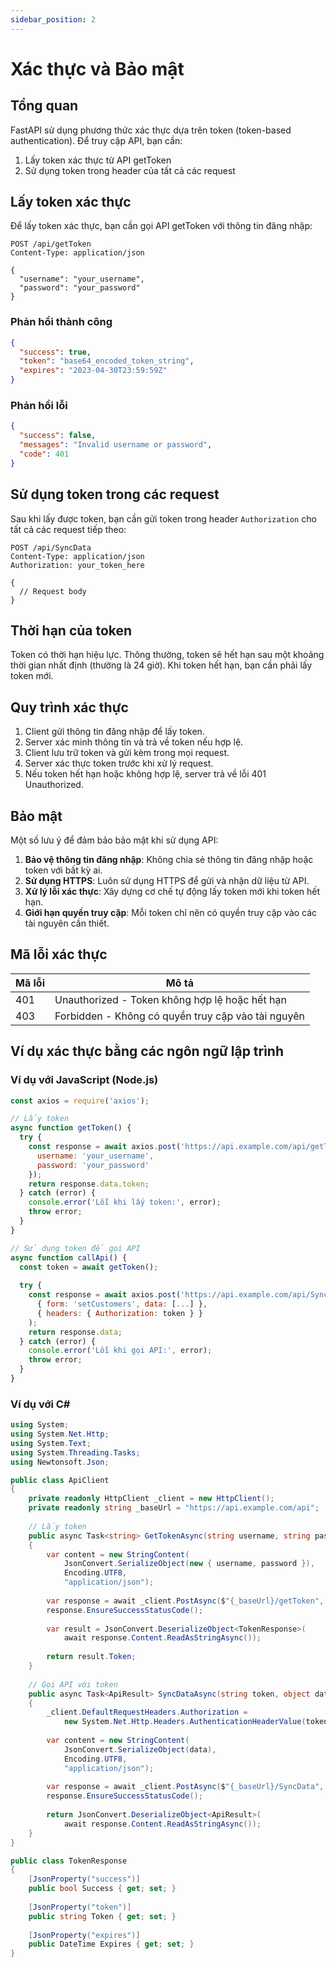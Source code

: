```yaml
---
sidebar_position: 2
---
```


# Xác thực và Bảo mật

## Tổng quan

FastAPI sử dụng phương thức xác thực dựa trên token (token-based authentication). Để truy cập API, bạn cần:

1. Lấy token xác thực từ API getToken
2. Sử dụng token trong header của tất cả các request

## Lấy token xác thực

Để lấy token xác thực, bạn cần gọi API getToken với thông tin đăng nhập:

```http
POST /api/getToken
Content-Type: application/json

{
  "username": "your_username",
  "password": "your_password"
}
```

### Phản hồi thành công

```json
{
  "success": true,
  "token": "base64_encoded_token_string",
  "expires": "2023-04-30T23:59:59Z"
}
```

### Phản hồi lỗi

```json
{
  "success": false,
  "messages": "Invalid username or password",
  "code": 401
}
```

## Sử dụng token trong các request

Sau khi lấy được token, bạn cần gửi token trong header `Authorization` cho tất cả các request tiếp theo:

```http
POST /api/SyncData
Content-Type: application/json
Authorization: your_token_here

{
  // Request body
}
```

## Thời hạn của token

Token có thời hạn hiệu lực. Thông thường, token sẽ hết hạn sau một khoảng thời gian nhất định (thường là 24 giờ). Khi token hết hạn, bạn cần phải lấy token mới.

## Quy trình xác thực

1. Client gửi thông tin đăng nhập để lấy token.
2. Server xác minh thông tin và trả về token nếu hợp lệ.
3. Client lưu trữ token và gửi kèm trong mọi request.
4. Server xác thực token trước khi xử lý request.
5. Nếu token hết hạn hoặc không hợp lệ, server trả về lỗi 401 Unauthorized.

## Bảo mật

Một số lưu ý để đảm bảo bảo mật khi sử dụng API:

1. **Bảo vệ thông tin đăng nhập**: Không chia sẻ thông tin đăng nhập hoặc token với bất kỳ ai.
2. **Sử dụng HTTPS**: Luôn sử dụng HTTPS để gửi và nhận dữ liệu từ API.
3. **Xử lý lỗi xác thực**: Xây dựng cơ chế tự động lấy token mới khi token hết hạn.
4. **Giới hạn quyền truy cập**: Mỗi token chỉ nên có quyền truy cập vào các tài nguyên cần thiết.

## Mã lỗi xác thực

| Mã lỗi | Mô tả |
|--------|-------|
| 401 | Unauthorized - Token không hợp lệ hoặc hết hạn |
| 403 | Forbidden - Không có quyền truy cập vào tài nguyên |

## Ví dụ xác thực bằng các ngôn ngữ lập trình

### Ví dụ với JavaScript (Node.js)

```javascript
const axios = require('axios');

// Lấy token
async function getToken() {
  try {
    const response = await axios.post('https://api.example.com/api/getToken', {
      username: 'your_username',
      password: 'your_password'
    });
    return response.data.token;
  } catch (error) {
    console.error('Lỗi khi lấy token:', error);
    throw error;
  }
}

// Sử dụng token để gọi API
async function callApi() {
  const token = await getToken();
  
  try {
    const response = await axios.post('https://api.example.com/api/SyncData', 
      { form: 'setCustomers', data: [...] },
      { headers: { Authorization: token } }
    );
    return response.data;
  } catch (error) {
    console.error('Lỗi khi gọi API:', error);
    throw error;
  }
}
```

### Ví dụ với C#

```csharp
using System;
using System.Net.Http;
using System.Text;
using System.Threading.Tasks;
using Newtonsoft.Json;

public class ApiClient
{
    private readonly HttpClient _client = new HttpClient();
    private readonly string _baseUrl = "https://api.example.com/api";
    
    // Lấy token
    public async Task<string> GetTokenAsync(string username, string password)
    {
        var content = new StringContent(
            JsonConvert.SerializeObject(new { username, password }),
            Encoding.UTF8,
            "application/json");
            
        var response = await _client.PostAsync($"{_baseUrl}/getToken", content);
        response.EnsureSuccessStatusCode();
        
        var result = JsonConvert.DeserializeObject<TokenResponse>(
            await response.Content.ReadAsStringAsync());
            
        return result.Token;
    }
    
    // Gọi API với token
    public async Task<ApiResult> SyncDataAsync(string token, object data)
    {
        _client.DefaultRequestHeaders.Authorization = 
            new System.Net.Http.Headers.AuthenticationHeaderValue(token);
            
        var content = new StringContent(
            JsonConvert.SerializeObject(data),
            Encoding.UTF8,
            "application/json");
            
        var response = await _client.PostAsync($"{_baseUrl}/SyncData", content);
        response.EnsureSuccessStatusCode();
        
        return JsonConvert.DeserializeObject<ApiResult>(
            await response.Content.ReadAsStringAsync());
    }
}

public class TokenResponse
{
    [JsonProperty("success")]
    public bool Success { get; set; }
    
    [JsonProperty("token")]
    public string Token { get; set; }
    
    [JsonProperty("expires")]
    public DateTime Expires { get; set; }
}
```